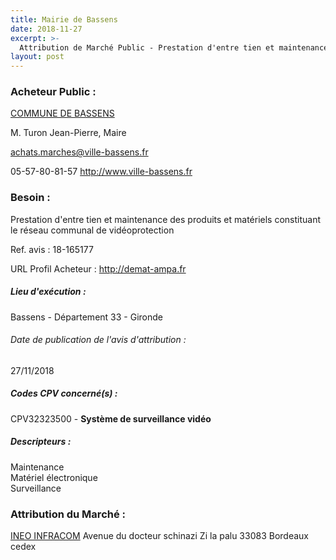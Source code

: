 ```yaml
---
title: Mairie de Bassens
date: 2018-11-27
excerpt: >-
  Attribution de Marché Public - Prestation d'entre tien et maintenance des produits et matériels constituant le réseau communal de vidéoprotection
layout: post
---
```


### Acheteur Public : 
<a href="/acheteur-33/siren-213300320"> COMMUNE DE BASSENS</a><br/>

M. Turon Jean-Pierre, Maire

achats.marches@ville-bassens.fr

05-57-80-81-57
http://www.ville-bassens.fr
### Besoin :

Prestation d'entre tien et maintenance des produits et matériels constituant le réseau communal de vidéoprotection

Ref. avis : 18-165177

URL Profil Acheteur : http://demat-ampa.fr

##### Lieu d'exécution :

Bassens - Département 33 - Gironde

###### Date de publication de l'avis d'attribution : 
27/11/2018

##### Codes CPV concerné(s) :
CPV32323500 - **Système de surveillance vidéo** <br/>

##### Descripteurs :
Maintenance <br/>
Matériel électronique <br/>
Surveillance <br/>

### Attribution du Marché :
<a href="/entreprise-259/siren-409867942"> INEO INFRACOM</a>    Avenue du docteur schinazi Zi la palu 33083 Bordeaux cedex <br/>
